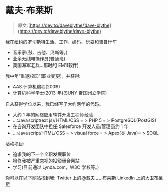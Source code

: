 # 戴夫·布莱斯

> 原文:[https://dev.to/daveblythe/dave-blythe](https://dev.to/daveblythe/dave-blythe)

我在纽约的罗切斯特生活、工作、编码、玩耍和骑自行车

*   音乐家(鼓、吉他、贝斯等。)
*   业余无线电操作员(普通班)
*   美国海军老兵...那时的 EM1(软件)

我中年“重返校园”(职业变更)，并获得:

*   AAS 计算机编程(2009)
*   计算机科学学士(2013 年)(SUNY 帝国州立学院)

自从获得学位以来，我已经写了大约两年的代码。

*   大约 1 年的网络应用软件开发工程师经验
*   ...:Javascript(ext js)/HTML/CSS = > PHP 5 = > PostgreSQL(PostGIS)
*   在咨询开发团队中担任 Salesforce 开发人员/管理员约 1 年
*   ...:Javascript/HTML/CSS = > visual force = > Apex(类 Java)= > SOQL

活动项目:

*   追求我的下一个全职发展职位
*   检修我被严重忽视的投资组合网站
*   学习(目前通过 Lynda.com，W3C 学校等。)

你可以在以下网站找到我:
Twitter 上的[@戴夫 _ _ 布莱斯](https://twitter.com/Dave__Blythe)
LinkedIn 上的[大卫布莱斯](https://www.linkedin.com/in/dblythe)